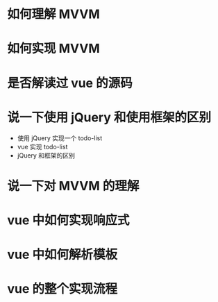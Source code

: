 # 如何理解 MVVM

# 如何实现 MVVM

# 是否解读过 vue 的源码

# 说一下使用 jQuery 和使用框架的区别

- 使用 jQuery 实现一个 todo-list
- vue 实现 todo-list
- jQuery 和框架的区别

# 说一下对 MVVM 的理解

# vue 中如何实现响应式

# vue 中如何解析模板

# vue 的整个实现流程
